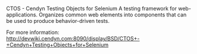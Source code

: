 CTOS - Cendyn Testing Objects for Selenium
A testing framework for web-applications. Organizes common web elements into components that can be used to produce behavior-driven tests.

For more information: http://devwiki.cendyn.com:8090/display/BSD/CTOS+-+Cendyn+Testing+Objects+for+Selenium